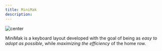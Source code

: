 ```yaml
---
title: MiniMak
description:
---
```


![center]({{urls.media}}/minimak-3.png)

MiniMak is a keyboard layout developed with the goal of being as
*easy to adopt as possible*, while *maximizing the efficiency* of the
home row.
